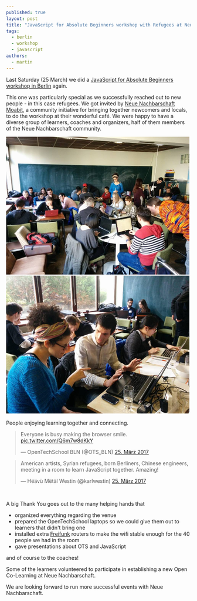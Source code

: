```yaml
---
published: true
layout: post
title: "JavaScript for Absolute Beginners workshop with Refugees at Neue Nachbarschaft Moabit"
tags:
  - berlin
  - workshop
  - javascript
authors:
  - martin
---
```


Last Saturday (25 March) we did a [JavaScript for Absolute Beginners workshop in Berlin](
https://www.meetup.com/opentechschool-berlin/events/238213272/) again.

This one was particularly special as we successfully reached out to new people - in this case refugees. We got invited by [Neue Nachbarschaft Moabit](http://neuenachbarschaft.de), a community initiative for bringing together newcomers and locals, to do the workshop at their wonderful café. We were happy to have a diverse group of learners, coaches and organizers, half of them members of the Neue Nachbarschaft community.

<img src="/assets/content/2017-04-01-js-workshop/01.jpg" width="500">

<img src="/assets/content/2017-04-01-js-workshop/02.jpg" width="500">

People enjoying learning together and connecting.

<blockquote class="twitter-tweet" data-lang="de"><p lang="en" dir="ltr">Everyone is busy making the browser smile. <a href="https://t.co/Q6m7w8dKkY">pic.twitter.com/Q6m7w8dKkY</a></p>&mdash; OpenTechSchool BLN (@OTS_BLN) <a href="https://twitter.com/OTS_BLN/status/845620526131433472">25. März 2017</a></blockquote> <script async src="//platform.twitter.com/widgets.js" charset="utf-8"></script>

<blockquote class="twitter-tweet" data-lang="de"><p lang="en" dir="ltr">American artists, Syrian refugees, born Berliners, Chinese engineers, meeting in a room to learn JavaScript together. Amazing!</p>&mdash; Hëävü Mëtäl Westin (@karlwestin) <a href="https://twitter.com/karlwestin/status/845694477138350086">25. März 2017</a></blockquote> <script async src="//platform.twitter.com/widgets.js" charset="utf-8"></script>

<br>

A big Thank You goes out to the many helping hands that

 - organized everything regarding the venue
 - prepared the OpenTechSchool laptops so we could give them out to learners that didn't bring one
 - installed extra [Freifunk](https://berlin.freifunk.net) routers to make the wifi stable enough for the 40 people we had in the room
 - gave presentations about OTS and JavaScript

and of course to the coaches!

Some of the learners volunteered to participate in establishing a new Open Co-Learning at Neue Nachbarschaft.

We are looking forward to run more successful events with Neue Nachbarschaft.
